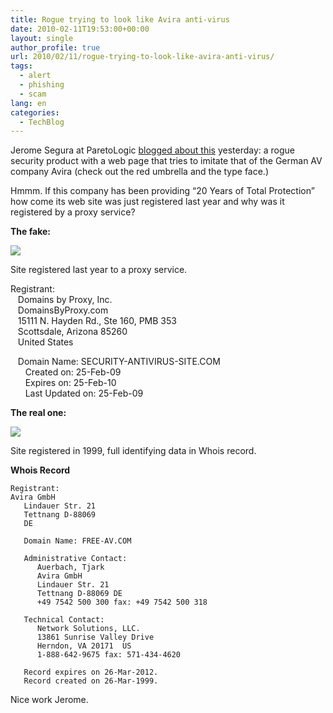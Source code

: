 ```yaml
---
title: Rogue trying to look like Avira anti-virus
date: 2010-02-11T19:53:00+00:00
layout: single
author_profile: true
url: 2010/02/11/rogue-trying-to-look-like-avira-anti-virus/
tags:
  - alert
  - phishing
  - scam
lang: en
categories: 
  - TechBlog
---
```

Jerome Segura at ParetoLogic [blogged about this](http://blogs.paretologic.com/malwarediaries/index.php/2010/02/09/avira-look-alike/) yesterday: a rogue security product with a web page that tries to imitate that of the German AV company Avira (check out the red umbrella and the type face.)

Hmmm. If this company has been providing “20 Years of Total Protection” how come its web site was just registered last year and why was it registered by a proxy service?

**The fake:**

[![](http://3.bp.blogspot.com/_vaUVXcmC3OI/S3RO6u522nI/AAAAAAAAA4A/CY08zAmyPps/s640/fake_avira.png)](http://3.bp.blogspot.com/_vaUVXcmC3OI/S3RO6u522nI/AAAAAAAAA4A/CY08zAmyPps/s1600-h/fake_avira.png)

Site registered last year to a proxy service.

Registrant:  
   Domains by Proxy, Inc.  
   DomainsByProxy.com  
   15111 N. Hayden Rd., Ste 160, PMB 353  
   Scottsdale, Arizona 85260  
   United States

   Domain Name: SECURITY-ANTIVIRUS-SITE.COM  
      Created on: 25-Feb-09  
      Expires on: 25-Feb-10  
      Last Updated on: 25-Feb-09

**The real one:**

[![](http://1.bp.blogspot.com/_vaUVXcmC3OI/S3RO-V35iSI/AAAAAAAAA4I/iBYTfMugujI/s640/Avira.png)](http://1.bp.blogspot.com/_vaUVXcmC3OI/S3RO-V35iSI/AAAAAAAAA4I/iBYTfMugujI/s1600-h/Avira.png)

Site registered in 1999, full identifying data in Whois record.

**Whois Record**

```
Registrant:  
Avira GmbH  
   Lindauer Str. 21  
   Tettnang D-88069  
   DE

   Domain Name: FREE-AV.COM

   Administrative Contact:  
      Auerbach, Tjark                
      Avira GmbH  
      Lindauer Str. 21  
      Tettnang D-88069 DE  
      +49 7542 500 300 fax: +49 7542 500 318

   Technical Contact:  
      Network Solutions, LLC.                  
      13861 Sunrise Valley Drive  
      Herndon, VA 20171  US  
      1-888-642-9675 fax: 571-434-4620

   Record expires on 26-Mar-2012.  
   Record created on 26-Mar-1999.
```

Nice work Jerome.